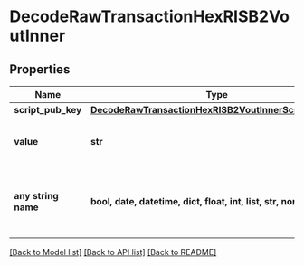 # DecodeRawTransactionHexRISB2VoutInner


## Properties
Name | Type | Description | Notes
------------ | ------------- | ------------- | -------------
**script_pub_key** | [**DecodeRawTransactionHexRISB2VoutInnerScriptPubKey**](DecodeRawTransactionHexRISB2VoutInnerScriptPubKey.md) |  | 
**value** | **str** | Represents the sent/received amount. | [optional] 
**any string name** | **bool, date, datetime, dict, float, int, list, str, none_type** | any string name can be used but the value must be the correct type | [optional]

[[Back to Model list]](../README.md#documentation-for-models) [[Back to API list]](../README.md#documentation-for-api-endpoints) [[Back to README]](../README.md)


